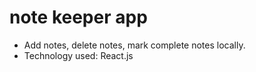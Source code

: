 # note keeper app
- Add notes, delete notes, mark complete notes locally.
- Technology used: React.js
